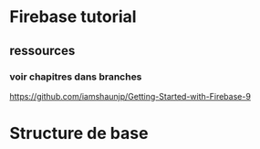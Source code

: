 # Firebase tutorial

## ressources
### voir chapitres dans branches
https://github.com/iamshaunjp/Getting-Started-with-Firebase-9

# Structure de base



